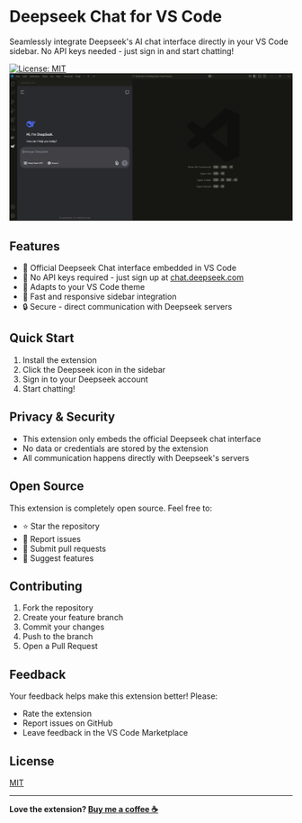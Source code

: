 # Deepseek Chat for VS Code

Seamlessly integrate Deepseek's AI chat interface directly in your VS Code sidebar. No API keys needed - just sign in and start chatting!

[![License: MIT](https://img.shields.io/badge/License-MIT-yellow.png)](https://opensource.org/licenses/MIT)
![Extension Preview](media/image.png)

## Features

- 🚀 Official Deepseek Chat interface embedded in VS Code
- 🔑 No API keys required - just sign up at [chat.deepseek.com](https://chat.deepseek.com)
- 🎨 Adapts to your VS Code theme
- 💨 Fast and responsive sidebar integration
- 🔒 Secure - direct communication with Deepseek servers

## Quick Start

1. Install the extension
2. Click the Deepseek icon in the sidebar
3. Sign in to your Deepseek account
4. Start chatting!

## Privacy & Security

- This extension only embeds the official Deepseek chat interface
- No data or credentials are stored by the extension
- All communication happens directly with Deepseek's servers

## Open Source

This extension is completely open source. Feel free to:
- ⭐ Star the repository
- 🐛 Report issues
- 🤝 Submit pull requests
- 📝 Suggest features

## Contributing

1. Fork the repository
2. Create your feature branch
3. Commit your changes
4. Push to the branch
5. Open a Pull Request

## Feedback

Your feedback helps make this extension better! Please:
- Rate the extension
- Report issues on GitHub
- Leave feedback in the VS Code Marketplace

## License

[MIT](LICENSE)

---
**Love the extension? [Buy me a coffee ☕](https://buymeacoffee.com/amaanpatel)**
